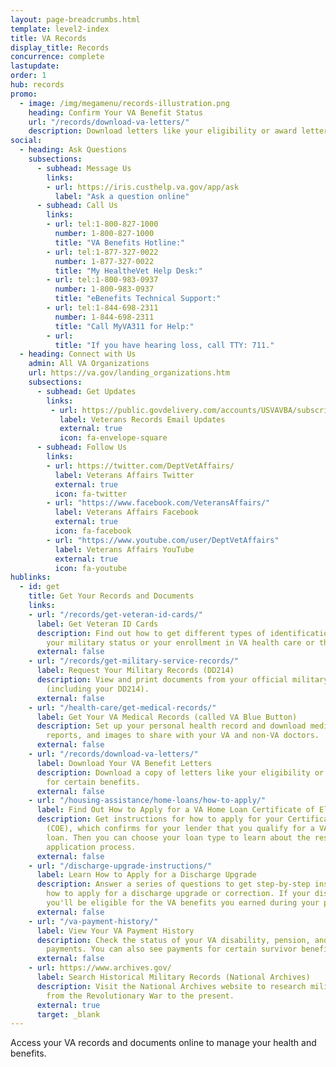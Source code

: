 ```yaml
---
layout: page-breadcrumbs.html
template: level2-index
title: VA Records
display_title: Records
concurrence: complete
lastupdate:
order: 1
hub: records
promo:
  - image: /img/megamenu/records-illustration.png
    heading: Confirm Your VA Benefit Status
    url: "/records/download-va-letters/"
    description: Download letters like your eligibility or award letter for certain benefits.
social:
  - heading: Ask Questions
    subsections:
      - subhead: Message Us
        links:
        - url: https://iris.custhelp.va.gov/app/ask
          label: "Ask a question online"
      - subhead: Call Us
        links:
        - url: tel:1-800-827-1000
          number: 1-800-827-1000
          title: "VA Benefits Hotline:"
        - url: tel:1-877-327-0022
          number: 1-877-327-0022
          title: "My HealtheVet Help Desk:"
        - url: tel:1-800-983-0937
          number: 1-800-983-0937
          title: "eBenefits Technical Support:"
        - url: tel:1-844-698-2311
          number: 1-844-698-2311
          title: "Call MyVA311 for Help:"
        - url:
          title: "If you have hearing loss, call TTY: 711."       
  - heading: Connect with Us
    admin: All VA Organizations
    url: https://va.gov/landing_organizations.htm
    subsections:
      - subhead: Get Updates
        links:
         - url: https://public.govdelivery.com/accounts/USVAVBA/subscriber/new
           label: Veterans Records Email Updates
           external: true
           icon: fa-envelope-square
      - subhead: Follow Us  
        links:
        - url: https://twitter.com/DeptVetAffairs/
          label: Veterans Affairs Twitter
          external: true
          icon: fa-twitter
        - url: "https://www.facebook.com/VeteransAffairs/"
          label: Veterans Affairs Facebook
          external: true
          icon: fa-facebook
        - url: "https://www.youtube.com/user/DeptVetAffairs"
          label: Veterans Affairs YouTube
          external: true
          icon: fa-youtube
hublinks:
  - id: get
    title: Get Your Records and Documents
    links:
    - url: "/records/get-veteran-id-cards/"
      label: Get Veteran ID Cards
      description: Find out how to get different types of identification cards to show
        your military status or your enrollment in VA health care or the VA Choice program.
      external: false
    - url: "/records/get-military-service-records/"
      label: Request Your Military Records (DD214)
      description: View and print documents from your official military personnel file
        (including your DD214).
      external: false
    - url: "/health-care/get-medical-records/"
      label: Get Your VA Medical Records (called VA Blue Button)
      description: Set up your personal health record and download medical records,
        reports, and images to share with your VA and non-VA doctors.
      external: false
    - url: "/records/download-va-letters/"
      label: Download Your VA Benefit Letters
      description: Download a copy of letters like your eligibility or award letter
        for certain benefits.
      external: false
    - url: "/housing-assistance/home-loans/how-to-apply/"
      label: Find Out How to Apply for a VA Home Loan Certificate of Eligibility
      description: Get instructions for how to apply for your Certificate of Eligibility
        (COE), which confirms for your lender that you qualify for a VA-backed home
        loan. Then you can choose your loan type to learn about the rest of the loan
        application process.
      external: false
    - url: "/discharge-upgrade-instructions/"
      label: Learn How to Apply for a Discharge Upgrade
      description: Answer a series of questions to get step-by-step instructions on
        how to apply for a discharge upgrade or correction. If your discharge gets upgraded,
        you'll be eligible for the VA benefits you earned during your period of service.
      external: false
    - url: "/va-payment-history/"
      label: View Your VA Payment History
      description: Check the status of your VA disability, pension, and education benefits
        payments. You can also see payments for certain survivor benefits.
      external: false
    - url: https://www.archives.gov/
      label: Search Historical Military Records (National Archives)
      description: Visit the National Archives website to research military records
        from the Revolutionary War to the present.
      external: true
      target: _blank
---
```


<p class="va-introtext">
Access your VA records and documents online to manage your health and benefits.
</p>